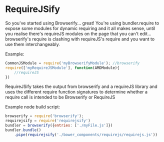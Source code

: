 # RequireJSify

So you've started using Browserify... great! You're using bundler.require to expose some modules for dynamic requiring and it all makes sense, until you realise there's requireJS modules on the page that you can't edit... browserify's require is clashing with requireJS's require and you want to use them interchangeably.

Example:
```javascript
CommonJSModule = require('myBrowserifyModule'); //browserify
require(['myRequireJSModule'], function(AMDModule){
	//requireJS
})
```

RequireJSify takes the output from browserify and a requireJS library and uses the different require function signatures to determine whether a require call is intended to be Browserify or RequireJS

Example node build script:
```javascript
browserify = require('browserify');
requirejsify = require('requirejsify')
bundler = browserify({entries: ['./myFile.js']})
bundler.bundle()
    .pipe(requirejsify('./bower_components/requirejs/requirejs.js'))
```

